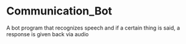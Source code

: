 # Communication_Bot
A bot program that recognizes speech and if a certain thing is said, a response is given back via audio
